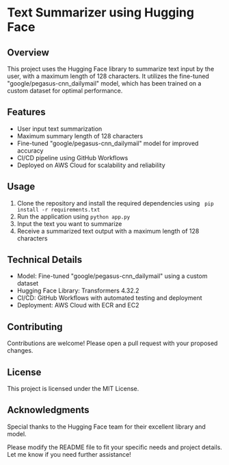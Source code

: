 # Text Summarizer using Hugging Face

## Overview

This project uses the Hugging Face library to summarize text input by the user, with a maximum length of 128 characters. It utilizes the fine-tuned "google/pegasus-cnn_dailymail" model, which has been trained on a custom dataset for optimal performance.

## Features

- User input text summarization
- Maximum summary length of 128 characters
- Fine-tuned "google/pegasus-cnn_dailymail" model for improved accuracy
- CI/CD pipeline using GitHub Workflows
- Deployed on AWS Cloud for scalability and reliability

## Usage

1. Clone the repository and install the required dependencies using
   ``` pip install -r requirements.txt```
3. Run the application using ```python app.py```
4. Input the text you want to summarize
5. Receive a summarized text output with a maximum length of 128 characters

## Technical Details

- Model: Fine-tuned "google/pegasus-cnn_dailymail" using a custom dataset
- Hugging Face Library: Transformers 4.32.2
- CI/CD: GitHub Workflows with automated testing and deployment
- Deployment: AWS Cloud with ECR and EC2

## Contributing

Contributions are welcome! Please open a pull request with your proposed changes.

## License

This project is licensed under the MIT License.

## Acknowledgments

Special thanks to the Hugging Face team for their excellent library and model.

Please modify the README file to fit your specific needs and project details. Let me know if you need further assistance!
